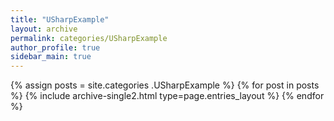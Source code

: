 ```yaml
---
title: "USharpExample"
layout: archive
permalink: categories/USharpExample
author_profile: true
sidebar_main: true
---
```


{% assign posts = site.categories .USharpExample %}
{% for post in posts %} {% include archive-single2.html type=page.entries_layout %} {% endfor %}